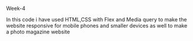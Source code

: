 Week-4


In this code i have used HTML,CSS with Flex and Media query to make the website responsive for mobile phones and smaller devices as well to make a photo magazine website
